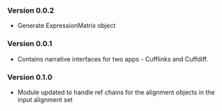 ### Version 0.0.2
- Generate ExpressionMatrix object

### Version 0.0.1
- Contains narrative interfaces for two apps - Cufflinks and Cuffdiff.

### Version 0.1.0
- Module updated to handle ref chains for the alignment objects in the input alignment set
